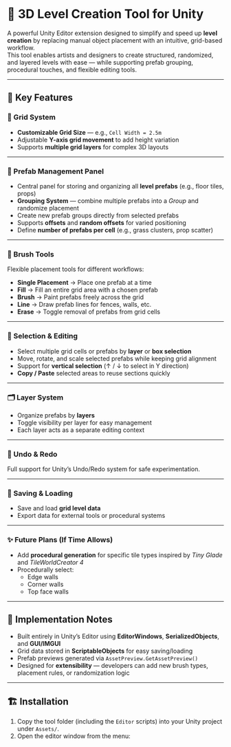 # 🧱 3D Level Creation Tool for Unity

A powerful Unity Editor extension designed to simplify and speed up **level creation** by replacing manual object placement with an intuitive, grid-based workflow.  
This tool enables artists and designers to create structured, randomized, and layered levels with ease — while supporting prefab grouping, procedural touches, and flexible editing tools.

---

## 🚀 Key Features

### 🧩 Grid System
- **Customizable Grid Size** — e.g., `Cell Width = 2.5m`
- Adjustable **Y-axis grid movement** to add height variation
- Supports **multiple grid layers** for complex 3D layouts

---

### 🧰 Prefab Management Panel
- Central panel for storing and organizing all **level prefabs** (e.g., floor tiles, props)
- **Grouping System** — combine multiple prefabs into a *Group* and randomize placement  
- Create new prefab groups directly from selected prefabs
- Supports **offsets** and **random offsets** for varied positioning
- Define **number of prefabs per cell** (e.g., grass clusters, prop scatter)

---

### 🎨 Brush Tools
Flexible placement tools for different workflows:
- **Single Placement** → Place one prefab at a time  
- **Fill** → Fill an entire grid area with a chosen prefab  
- **Brush** → Paint prefabs freely across the grid  
- **Line** → Draw prefab lines for fences, walls, etc.  
- **Erase** → Toggle removal of prefabs from grid cells  

---

### 🧭 Selection & Editing
- Select multiple grid cells or prefabs by **layer** or **box selection**
- Move, rotate, and scale selected prefabs while keeping grid alignment
- Support for **vertical selection** (↑ / ↓ to select in Y direction)
- **Copy / Paste** selected areas to reuse sections quickly

---

### 🗂️ Layer System
- Organize prefabs by **layers**
- Toggle visibility per layer for easy management
- Each layer acts as a separate editing context  

---

### 🔁 Undo & Redo
Full support for Unity’s Undo/Redo system for safe experimentation.

---

### 💾 Saving & Loading
- Save and load **grid level data**
- Export data for external tools or procedural systems

---

### ✨ Future Plans (If Time Allows)
- Add **procedural generation** for specific tile types inspired by *Tiny Glade* and *TileWorldCreator 4*  
- Procedurally select:
  - Edge walls  
  - Corner walls  
  - Top face walls  

---

## 🧠 Implementation Notes
- Built entirely in Unity’s Editor using **EditorWindows**, **SerializedObjects**, and **GUI/IMGUI**  
- Grid data stored in **ScriptableObjects** for easy saving/loading  
- Prefab previews generated via `AssetPreview.GetAssetPreview()`  
- Designed for **extensibility** — developers can add new brush types, placement rules, or randomization logic  

---

## 🏗️ Installation

1. Copy the tool folder (including the `Editor` scripts) into your Unity project under `Assets/`.  
2. Open the editor window from the menu:  
